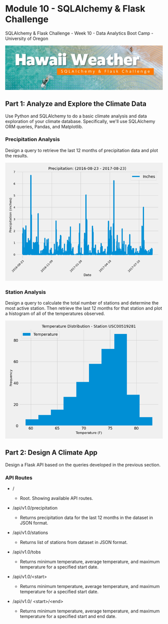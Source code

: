 # Module 10 - SQLAlchemy & Flask Challenge
SQLAlchemy & Flask Challenge - Week 10 - Data Analytics Boot Camp - University of Oregon

![SQL Alchemy & Flask Challenge](images/header_gx.jpg)

## Part 1:  Analyze and Explore the Climate Data
Use Python and SQLAlchemy to do a basic climate analysis and data exploration of your climate database. Specifically, we'll use SQLAlchemy ORM queries, Pandas, and Matplotlib.

### Precipitation Analysis
Design a query to retrieve the last 12 months of precipitation data and plot the results.

![Precipitation Analysis](images/Precipitation_2016-08-23_2017-08-23.png)

### Station Analysis
Design a query to calculate the total number of stations and determine the most active station.  Then retrieve the last 12 months for that station and plot a histogram of all of the temperatures observed.

![Station Analysis](images/Station-USC00519281_histogram.png)

## Part 2:  Design A Climate App
Design a Flask API based on the queries developed in the previous section.

### API Routes
- /
    - Root.  Showing available API routes.

- /api/v1.0/precipitation
    - Returns precipitation data for the last 12 months in the dataset in JSON format.

- /api/v1.0/stations
    - Returns list of stations from dataset in JSON format.

- /api/v1.0/tobs
    - Returns minimum temperature, average temperature, and maximum temperature for a specified start date.

- /api/v1.0/&lt;start&gt;
    - Returns minimum temperature, average temperature, and maximum temperature for a specified start date.

- /api/v1.0/ &lt;start&gt;/&lt;end&gt;
    - Returns minimum temperature, average temperature, and maximum temperature for a specified start and end date.
